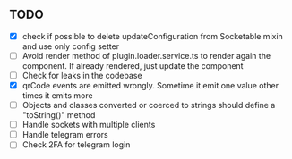 ## TODO

- [x] check if possible to delete updateConfiguration from Socketable mixin and use only config setter
- [ ] Avoid render method of plugin.loader.service.ts to render again the component. If already rendered, just update the component
- [ ] Check for leaks in the codebase
- [x] qrCode events are emitted wrongly. Sometime it emit one value other times it emits more
- [ ] Objects and classes converted or coerced to strings should define a "toString()" method
- [ ] Handle sockets with multiple clients
- [ ] Handle telegram errors
- [ ] Check 2FA for telegram login
